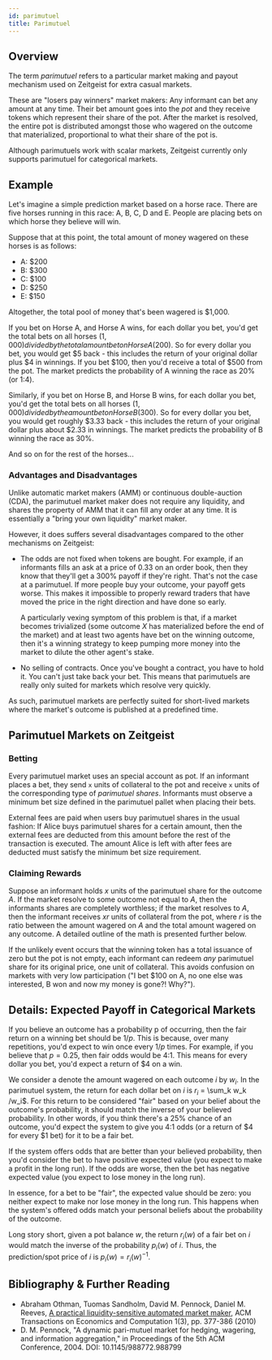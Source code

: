 ```yaml
---
id: parimutuel
title: Parimutuel
---
```


## Overview

The term _parimutuel_ refers to a particular market making and payout mechanism
used on Zeitgeist for extra casual markets.

These are "losers pay winners" market makers: Any informant can bet any amount
at any time. Their bet amount goes into the _pot_ and they receive tokens which
represent their share of the pot. After the market is resolved, the entire pot
is distributed amongst those who wagered on the outcome that materialized,
proportional to what their share of the pot is.

Although parimutuels work with scalar markets, Zeitgeist currently only supports
parimutuel for categorical markets.

## Example

Let's imagine a simple prediction market based on a horse race. There are five
horses running in this race: A, B, C, D and E. People are placing bets on which
horse they believe will win.

Suppose that at this point, the total amount of money wagered on these horses is
as follows:

-   A: $200
-   B: $300
-   C: $100
-   D: $250
-   E: $150

Altogether, the total pool of money that's been wagered is $1,000.

If you bet on Horse A, and Horse A wins, for each dollar you bet, you'd get the
total bets on all horses ($1,000) divided by the total amount bet on Horse A
($200). So for every dollar you bet, you would get $5 back - this includes the
return of your original dollar plus $4 in winnings. If you bet $100, then you'd
receive a total of $500 from the pot. The market predicts the probability of A
winning the race as 20% (or 1:4).

Similarly, if you bet on Horse B, and Horse B wins, for each dollar you bet,
you'd get the total bets on all horses ($1,000) divided by the amount bet on
Horse B ($300). So for every dollar you bet, you would get roughly $3.33 back -
this includes the return of your original dollar plus about $2.33 in winnings.
The market predicts the probability of B winning the race as 30%.

And so on for the rest of the horses...

### Advantages and Disadvantages

Unlike automatic market makers (AMM) or continuous double-auction (CDA), the
parimutuel market maker does not require any liquidity, and shares the property
of AMM that it can fill any order at any time. It is essentially a "bring your
own liquidity" market maker.

However, it does suffers several disadvantages compared to the other mechanisms
on Zeitgeist:

-   The odds are not fixed when tokens are bought. For example, if an informants
    fills an ask at a price of 0.33 on an order book, then they know that
    they'll get a 300% payoff if they're right. That's not the case at a
    parimutuel. If more people buy your outcome, your payoff gets worse. This
    makes it impossible to properly reward traders that have moved the price in
    the right direction and have done so early.

    A particularly vexing symptom of this problem is that, if a market becomes
    trivialized (some outcome $X$ has materialized before the end of the market)
    and at least two agents have bet on the winning outcome, then it's a winning
    strategy to keep pumping more money into the market to dilute the other
    agent's stake.

-   No selling of contracts. Once you've bought a contract, you have to hold it.
    You can't just take back your bet. This means that parimutuels are really
    only suited for markets which resolve very quickly.

As such, parimutuel markets are perfectly suited for short-lived markets where
the market's outcome is published at a predefined time.

## Parimutuel Markets on Zeitgeist

### Betting

Every parimutuel market uses an special account as pot. If an informant places a
bet, they send `x` units of collateral to the pot and receive `x` units of the
corresponding type of _parimutuel shares_. Informants must observe a minimum bet
size defined in the parimutuel pallet when placing their bets.

<!-- TODO External fees to be defined in the general section on Zeitgeist markets in a later PR. -->

External fees are paid when users buy parimutuel shares in the usual fashion: If
Alice buys parimutuel shares for a certain amount, then the external fees are
deducted from this amount before the rest of the transaction is executed. The
amount Alice is left with after fees are deducted must satisfy the minimum bet
size requirement.

### Claiming Rewards

Suppose an informant holds $x$ units of the parimutuel share for the outcome
$A$. If the market resolve to some outcome not equal to $A$, then the informants
shares are completely worthless; if the market resolves to $A$, then the
informant receives $xr$ units of collateral from the pot, where $r$ is the ratio
between the amount wagered on $A$ and the total amount wagered on any outcome. A
detailed outline of the math is presented further below.

If the unlikely event occurs that the winning token has a total issuance of zero
but the pot is not empty, each informant can redeem _any_ parimutuel share for
its original price, one unit of collateral. This avoids confusion on markets
with very low participation ("I bet $100 on A, no one else was interested, B won
and now my money is gone?! Why?").

## Details: Expected Payoff in Categorical Markets

If you believe an outcome has a probability p of occurring, then the fair return
on a winning bet should be $1/p$. This is because, over many repetitions, you'd
expect to win once every $1/p$ times. For example, if you believe that
$p = 0.25$, then fair odds would be 4:1. This means for every dollar you bet,
you'd expect a return of $4 on a win.

We consider a denote the amount wagered on each outcome $i$ by $w_i$.
In the parimutuel system, the return for each dollar bet on $i$ is
$r_i$ = \sum_k w_k /w_i$. For this return to be considered "fair" based on your
belief about the outcome's probability, it should match the inverse of your
believed probability. In other words, if you think there's a 25% chance of an
outcome, you'd expect the system to give you 4:1 odds (or a return of $4 for
every $1 bet) for it to be a fair bet.

If the system offers odds that are better than your believed probability, then
you'd consider the bet to have positive expected value (you expect to make a
profit in the long run). If the odds are worse, then the bet has negative
expected value (you expect to lose money in the long run).

In essence, for a bet to be "fair", the expected value should be zero: you
neither expect to make nor lose money in the long run. This happens when the
system's offered odds match your personal beliefs about the probability of the
outcome.

Long story short, given a pot balance $w$, the return $r_i(w)$ of a fair bet on
$i$ would match the inverse of the probability $p_i(w)$ of $i$. Thus, the
prediction/spot price of $i$ is $p_i(w) = r_i(w)^{-1}$.

## Bibliography & Further Reading

-   Abraham Othman, Tuomas Sandholm, David M. Pennock, Daniel M. Reeves,
    [A practical liquidity-sensitive automated market maker](https://www.researchgate.net/publication/221445031_A_practical_liquidity-sensitive_automated_market_maker),
    ACM Transactions on Economics and Computation 1(3), pp. 377-386 (2010)
-   D. M. Pennock, "A dynamic pari-mutuel market for hedging, wagering, and
    information aggregation," in Proceedings of the 5th ACM Conference, 2004.
    DOI: 10.1145/988772.988799
